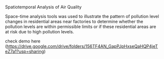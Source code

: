 Spatiotemporal Analysis of Air Quality

Space-time analysis tools was used to illustrate the pattern of pollution level changes in residential areas near factories to determine whether the pollution levels are within permissible limits or if these 
residential areas are at risk due to high pollution levels.

check demo here
(https://drive.google.com/drive/folders/156TF4AN_GapPJpHxseQaHQP4jeTeZ7a1?usp=sharing)
